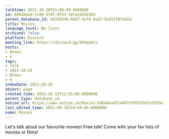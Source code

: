 ```yaml
---
talktime: 2021-10-20T21:00:00.0000000
id: b964bead-7c40-47df-9f53-1bfa1929e303
parent_database_id: e9339446-880f-4ef0-8ad7-8ad1f507dded
title: Movies
language_level: No limit
archived: false
platform: Discord
meeting_link: https://discord.gg/9Kbq4djs
hosts:
- Bones
- π
tags:
- Talk
- 2021-10-20
- Bones
- π
indexDate: 2021-10-20
object: page
created_time: 2021-10-15T12:55:00.0000000
parent_type: database_id
notion_url: https://www.notion.so/Movies-b964bead7c4047df9f531bfa1929e303
last_edited_time: 2023-09-18T10:49:00.0000000
name: Movies
---
```


Let's talk about our favourite movies!
Free talk! Come with your fav lists of movies or films!


